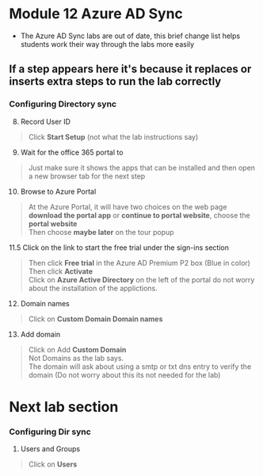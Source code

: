 # Module 12 Azure AD Sync
- The Azure AD Sync labs are out of date, this brief change list helps students work their way through the labs more easily

## If a step appears here it's because it replaces or inserts extra steps to run the lab correctly

### Configuring Directory sync

8. Record User ID

>Click **Start Setup** (not what the lab instructions say)

9. Wait for the office 365 portal to 

>Just make sure it shows the apps that can be installed and then open a new browser tab for the next step

10. Browse to Azure Portal

>At the Azure Portal, it will have two choices on the web page <br>
>**download the portal app** or **continue to portal website**, choose the **portal website**<br>
>Then choose **maybe later** on the tour popup

11.5 Click on the link to start the free trial under the sign-ins section

>Then click **Free trial** in the Azure AD Premium P2 box (Blue in color) <br>
>Then click **Activate** <br>
>Click on **Azure Active Directory** on the left of the portal
>do not worry about the installation of the applictions.

12. Domain names

> Click on **Custom Domain Domain names**

13. Add domain

>Click on Add **Custom Domain** <br>
>Not Domains as the lab says. <br>
>The domain will ask about using a smtp or txt dns entry to verify the domain (Do not worry about this its not needed for the lab)


# Next lab section 

### Configuring Dir sync


1. Users and Groups

>Click on **Users**

